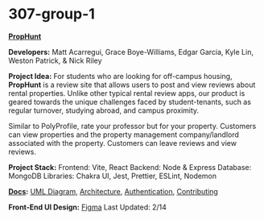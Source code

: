# 307-group-1
**[PropHunt](https://kind-mushroom-09c109a1e.6.azurestaticapps.net/)**

**Developers:** Matt Acarregui, Grace Boye-Williams, Edgar Garcia,
Kyle Lin, Weston Patrick, & Nick Riley

**Project Idea:** For students who are looking for off-campus
housing, **PropHunt** is a review site that allows users to post
and view reviews about rental properties. Unlike other typical
rental review apps, our product is geared towards the unique
challenges faced by student-tenants, such as regular turnover,
studying abroad, and campus proximity.

Similar to PolyProfile, rate your professor but for your
property. Customers can view properties and the property
management company/landlord associated with the property.
Customers can leave reviews and view reviews.

**Project Stack:** Frontend: Vite, React Backend: Node & Express
Database: MongoDB Libraries: Chakra UI, Jest, Prettier, ESLint,
Nodemon

**[Docs](https://github.com/gracebw7/307-group-1/blob/main/docs):**
[UML Diagram](https://github.com/gracebw7/307-group-1/blob/main/docs/UML.md),
[Architecture](https://github.com/gracebw7/307-group-1/blob/main/docs/architecture.md),
[Authentication](https://github.com/gracebw7/307-group-1/blob/main/docs/auth.md),
[Contributing](https://github.com/gracebw7/307-group-1/blob/main/docs/contributing.md)

**Front-End UI Design:**
[Figma](https://www.figma.com/design/NNPZxfRapXiMazvOvlxQG0/Prop-Hunt?node-id=605-9&t=6ZRI2hH1O82MYkJh-1)
Last Updated: 2/14
